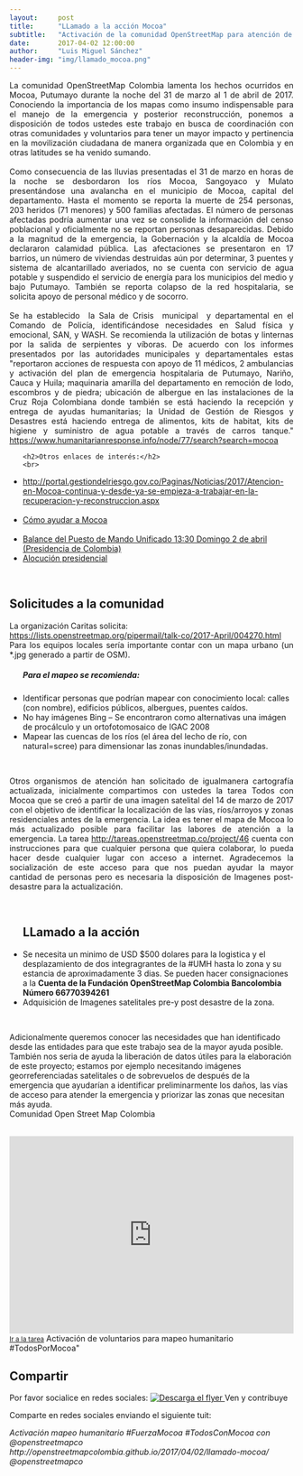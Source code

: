 ```yaml
---
layout:     post
title:      "LLamado a la acción Mocoa"
subtitle:   "Activación de la comunidad OpenStreetMap para atención de avalancha en Mocoa, Putumayo, Colombia"
date:       2017-04-02 12:00:00
author:     "Luis Miguel Sánchez"
header-img: "img/llamado_mocoa.png"
---
```


<p align="justify">    La comunidad OpenStreetMap Colombia lamenta los hechos ocurridos en Mocoa, Putumayo durante la noche del 31 de marzo al 1 de abril de 2017. Conociendo la importancia de los mapas como insumo indispensable para el manejo de la emergencia y posterior reconstrucción, ponemos a disposición de todos ustedes este trabajo en busca de coordinación con otras comunidades y voluntarios para tener un mayor impacto y pertinencia en la movilización ciudadana de manera organizada que en Colombia y en otras latitudes se ha venido sumando.
<br>
<br>
Como consecuencia de las lluvias presentadas el 31 de marzo en horas de la noche se desbordaron los ríos Mocoa, Sangoyaco y Mulato presentándose una avalancha en el municipio de Mocoa, capital del departamento. Hasta el momento se reporta la muerte de 254 personas, 203 heridos (71 menores) y 500 familias afectadas. El número de personas afectadas podría aumentar una vez se consolide la
información del censo poblacional y oficialmente no se reportan personas desaparecidas. Debido a la magnitud de la emergencia, la Gobernación y la alcaldía de Mocoa declararon calamidad pública.
Las afectaciones se presentaron en 17 barrios, un número de viviendas destruidas aún por determinar, 3 puentes y sistema de alcantarillado averiados, no se cuenta con servicio de agua potable y suspendido el servicio de energía para los municipios del medio y bajo Putumayo. También se reporta colapso de la red hospitalaria, se solicita apoyo de personal médico y de socorro.
<br>
<br>
Se ha establecido  la Sala de Crisis  municipal  y departamental en el Comando de Policía, identificándose necesidades en Salud física y emocional, SAN, y WASH. Se recomienda la utilización de botas y linternas por la salida de serpientes y víboras.
De acuerdo con los informes presentados por las autoridades municipales y departamentales estas "reportaron acciones de respuesta con apoyo de 11 médicos, 2 ambulancias y activación del plan de emergencia hospitalaria de Putumayo, Nariño, Cauca y Huila; maquinaria amarilla del departamento en remoción de lodo, escombros y de piedra; ubicación de albergue en las instalaciones de la Cruz Roja Colombiana donde también se está haciendo la recepción y entrega de ayudas humanitarias; la Unidad de Gestión de Riesgos y Desastres está haciendo entrega de alimentos, kits de habitat, kits de higiene y suministro de agua potable a través de carros tanque."
<a href="https://www.humanitarianresponse.info/node/77/search?search=mocoa">https://www.humanitarianresponse.info/node/77/search?search=mocoa</a>
<br>
</p>
<ul>

	<h2>Otros enlaces de interés:</h2>
	<br>
<li><a href="http://portal.gestiondelriesgo.gov.co/Paginas/Noticias/2017/Atencion-en-Mocoa-continua-y-desde-ya-se-empieza-a-trabajar-en-la-recuperacion-y-reconstruccion.aspx">http://portal.gestiondelriesgo.gov.co/Paginas/Noticias/2017/Atencion-en-Mocoa-continua-y-desde-ya-se-empieza-a-trabajar-en-la-recuperacion-y-reconstruccion.aspx</a></li>
<br>
<li><a href="https://soundcloud.com/rosa-cristina-parra/como-ayudar-a-mocoa-1330-domingo-2-de-abril">Cómo ayudar a Mocoa</a></li>
<br>
<li><a href="http://es.presidencia.gov.co/noticia/170402-A-254-asciende-cifra-de-victimas-fatales-en-Mocoa">Balance del Puesto de Mando Unificado 13:30 Domingo 2 de abril (Presidencia de Colombia)</a></li>
<li><a href="http://es.presidencia.gov.co/Audios/3129_AlocucionPresidenteMocoa_20170402.mp3">Alocución presidencial</a></li>
</ul>

<br>
<h2>Solicitudes a la comunidad</h2>
<p align="justify">La organización Caritas solicita: 
<br>
<a href="https://lists.openstreetmap.org/pipermail/talk-co/2017-April/004270.html">https://lists.openstreetmap.org/pipermail/talk-co/2017-April/004270.html</a>
Para los equipos locales sería importante contar con un mapa urbano (un *.jpg generado a partir de OSM).
<br>

<ul>
	<h5>Para el mapeo se recomienda:</h5>
	<li>Identificar personas que podrían mapear con conocimiento local: calles (con nombre), edificios públicos, albergues, puentes caídos.</li>
	<li>No hay imágenes Bing – Se encontraron como alternativas una imágen de procálculo y un ortofotomosaico de IGAC 2008</li>
	<li>Mapear las cuencas de los ríos (el área del lecho de río, con natural=scree) para dimensionar las zonas inundables/inundadas.</li>
</ul>
<br>
<p align="justify"> Otros organismos de atención han solicitado de igualmanera cartografía actualizada, inicialmente compartimos con ustedes la tarea Todos con Mocoa que se creó a partir de una imagen satelital del 14 de marzo de 2017 con el objetivo de identificar la localización de las vías, ríos/arroyos y zonas residenciales antes de la emergencia. La idea es tener el mapa de Mocoa lo más actualizado posible para facilitar las labores de atención a la emergencia. La tarea <a href="http://tareas.openstreetmap.co/project/46">http://tareas.openstreetmap.co/project/46</a> cuenta con instrucciones para que cualquier persona que quiera colaborar, lo pueda hacer desde cualquier lugar con acceso a internet. Agradecemos la socialización de este acceso para que nos puedan ayudar la mayor cantidad de personas pero es necesaria la disposición de Imagenes post-desastre para la actualización.
</p>
<br>
<ul>
<h2>LLamado a la acción</h2>
<li>Se necesita un minimo de USD $500 dolares para la logistica y el desplazamiento de dos integragrantes de la #UMH hasta lo zona y su estancia de aproximadamente 3 dias. Se pueden hacer consignaciones a la <strong>Cuenta de la Fundación OpenStreetMap Colombia Bancolombia Número 66770394261</strong></li>
<li>Adquisición de Imagenes satelitales pre-y post desastre de la zona.</li>
</ul>

<br>
<p aign="justify"> Adicionalmente queremos conocer las necesidades que han identificado desde las entidades para que este trabajo sea de la mayor ayuda posible. También nos seria de ayuda la liberación de datos útiles para la elaboración de este proyecto; estamos por ejemplo necesitando imágenes georreferenciadas satelitales o de sobrevuelos de después de la emergencia que ayudarían a identificar preliminarmente los daños, las vías de acceso para atender la emergencia y priorizar las zonas que necesitan más ayuda.

<br>
Comunidad Open Street Map Colombia 
<br>
</p>


<br>
<iframe width="100%" height="350" frameborder="0" scrolling="no" marginheight="0" marginwidth="0" src="http://tareas.openstreetmap.co/project/46"></iframe><br/><small><a href="http://tareas.openstreetmap.co/project/46">Ir a la tarea</a></small>
<span class="caption text-muted">Activación de voluntarios para mapeo humanitario #TodosPorMocoa"</span>
<br>

<h2>Compartir</h2>
<p align="justify">
Por favor socialice en redes sociales:
<a href="{{ site.baseurl }}/img/llamado_moocoa.png">
    <img src="{{ site.baseurl }}/img/llamado_moocoa.png.png" alt="Descarga el flyer">
</a>
<span class="caption text-muted">Ven y contribuye </span>
</p>
<p>Comparte en redes sociales enviando el siguiente tuit:</p>
<em>Activación mapeo humanitario #FuerzaMocoa #TodosConMocoa con @openstreetmapco  http://openstreetmapcolombia.github.io/2017/04/02/llamado-mocoa/ @openstreetmapco</em>


<script>
  (function(i,s,o,g,r,a,m){i['GoogleAnalyticsObject']=r;i[r]=i[r]||function(){
  (i[r].q=i[r].q||[]).push(arguments)},i[r].l=1*new Date();a=s.createElement(o),
  m=s.getElementsByTagName(o)[0];a.async=1;a.src=g;m.parentNode.insertBefore(a,m)
  })(window,document,'script','https://www.google-analytics.com/analytics.js','ga');

  ga('create', 'UA-71933255-1', 'auto');
  ga('send', 'pageview');

</script>
